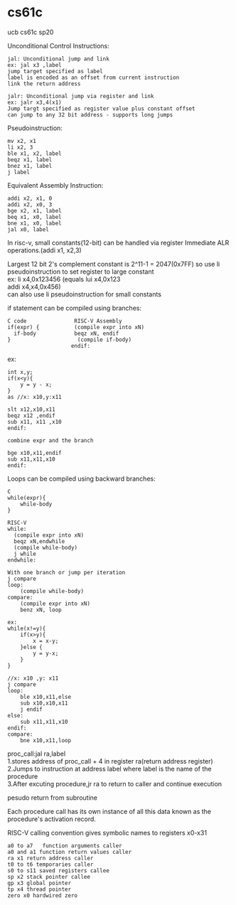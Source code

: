 # cs61c

ucb cs61c sp20

Unconditional Control Instructions:
  
    jal: Unconditional jump and link
    ex: jal x3 ,label
    jump target specified as label
    label is encoded as an offset from current instruction
    link the return address

    jalr: Unconditional jump via register and link
    ex: jalr x3,4(x1)
    Jump targt specified as register value plus constant offset
    can jump to any 32 bit address - supports long jumps

Pseudoinstruction:

    mv x2, x1
    li x2, 3
    ble x1, x2, label
    beqz x1, label
    bnez x1, label
    j label
Equivalent Assembly Instruction:

    addi x2, x1, 0
    addi x2, x0, 3
    bge x2, x1, label
    beq x1, x0, label
    bne x1, x0, label
    jal x0, label

In risc-v, small constants(12-bit) can be handled via register Immediate ALR operations.(addi x1, x2,3)

Largest 12 bit 2's complement constant is 2^11-1 = 2047(0x7FF)
so use li pseudoinstruction to set register to large constant  
ex: li x4,0x123456
(equals lui x4,0x123  
addi x4,x4,0x456)  
can also use li pseudoinstruction for small constants

if statement can be compiled using branches:  
  
    C code               RISC-V Assembly
    if(expr) {           (compile expr into xN)
      if-body            beqz xN, endif
    }                     (compile if-body)
                        endif:

ex:  
  
    int x,y;
    if(x<y){
        y = y - x;
    }
    as //x: x10,y:x11

    slt x12,x10,x11
    beqz x12 ,endif
    sub x11, x11 ,x10
    endif:

    combine expr and the branch

    bge x10,x11,endif
    sub x11,x11,x10
    endif:

Loops can be compiled using backward branches:  

    C
    while(expr){
        while-body
    }

    RISC-V
    while:
      (compile expr into xN)
      beqz xN,endwhile
      (compile while-body)
      j while
    endwhile:

    With one branch or jump per iteration
    j compare
    loop:
        (compile while-body)
    compare:
        (compile expr into xN)
        benz xN, loop

    ex:
    while(x!=y){
        if(x>y){
            x = x-y;
        }else {
            y = y-x;
        }
    }

    //x: x10 ,y: x11
    j compare
    loop:
        ble x10,x11,else
        sub x10,x10,x11
        j endif
    else:
        sub x11,x11,x10
    endif:
    compare:
        bne x10,x11,loop

proc_call:jal ra,label  
    1.stores address of proc_call + 4 in register ra(return address register)  
 2.Jumps to instruction at address label where label is the name of the procedure  
3.After excuting procedure,jr ra to return to caller and continue execution

pesudo return from subroutine

Each procedure call has its own instance of all this data known as the procedure's activation record.

RISC-V calling convention gives symbolic names to registers x0-x31  

    a0 to a7   function arguments caller
    a0 and a1 function return values caller
    ra x1 return address caller
    t0 to t6 temporaries caller
    s0 to s11 saved registers callee 
    sp x2 stack pointer callee
    gp x3 global pointer
    tp x4 thread pointer
    zero x0 hardwired zero

